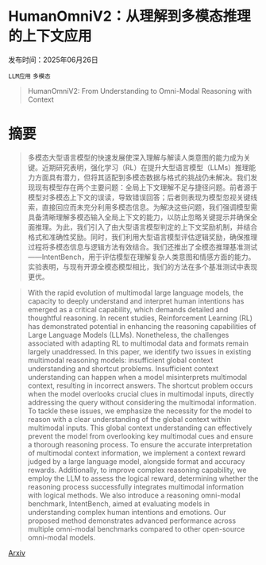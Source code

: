 # HumanOmniV2：从理解到多模态推理的上下文应用

发布时间：2025年06月26日

`LLM应用` `多模态`

> HumanOmniV2: From Understanding to Omni-Modal Reasoning with Context

# 摘要

> 多模态大型语言模型的快速发展使深入理解与解读人类意图的能力成为关键。近期研究表明，强化学习（RL）在提升大型语言模型（LLMs）推理能力方面具有潜力，但将其适配到多模态数据与格式的挑战仍未解决。我们发现现有模型存在两个主要问题：全局上下文理解不足与捷径问题。前者源于模型对多模态上下文的误读，导致错误回答；后者则表现为模型忽视关键线索，直接回应而未充分利用多模态信息。为解决这些问题，我们强调模型需具备清晰理解多模态输入全局上下文的能力，以防止忽略关键提示并确保全面推理。为此，我们引入了由大型语言模型判定的上下文奖励机制，并结合格式和准确性奖励。同时，我们利用大型语言模型评估逻辑奖励，确保推理过程将多模态信息与逻辑方法有效结合。我们还推出了全模态推理基准测试——IntentBench，用于评估模型在理解复杂人类意图和情感方面的能力。实验表明，与现有开源全模态模型相比，我们的方法在多个基准测试中表现更优。

> With the rapid evolution of multimodal large language models, the capacity to deeply understand and interpret human intentions has emerged as a critical capability, which demands detailed and thoughtful reasoning. In recent studies, Reinforcement Learning (RL) has demonstrated potential in enhancing the reasoning capabilities of Large Language Models (LLMs). Nonetheless, the challenges associated with adapting RL to multimodal data and formats remain largely unaddressed. In this paper, we identify two issues in existing multimodal reasoning models: insufficient global context understanding and shortcut problems. Insufficient context understanding can happen when a model misinterprets multimodal context, resulting in incorrect answers. The shortcut problem occurs when the model overlooks crucial clues in multimodal inputs, directly addressing the query without considering the multimodal information. To tackle these issues, we emphasize the necessity for the model to reason with a clear understanding of the global context within multimodal inputs. This global context understanding can effectively prevent the model from overlooking key multimodal cues and ensure a thorough reasoning process. To ensure the accurate interpretation of multimodal context information, we implement a context reward judged by a large language model, alongside format and accuracy rewards. Additionally, to improve complex reasoning capability, we employ the LLM to assess the logical reward, determining whether the reasoning process successfully integrates multimodal information with logical methods. We also introduce a reasoning omni-modal benchmark, IntentBench, aimed at evaluating models in understanding complex human intentions and emotions. Our proposed method demonstrates advanced performance across multiple omni-modal benchmarks compared to other open-source omni-modal models.

[Arxiv](https://arxiv.org/abs/2506.21277)